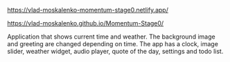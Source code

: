 https://vlad-moskalenko-momentum-stage0.netlify.app/

https://vlad-moskalenko.github.io/Momentum-Stage0/

Application that shows current time and weather. The background image and greeting are changed
depending on time. The app has a clock, image slider, weather widget, audio player, quote of the
day, settings and todo list.
